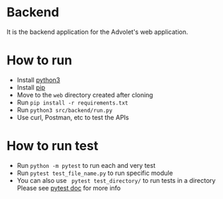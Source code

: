 # Backend
It is the backend application for the Advolet's web application.

# How to run
- Install [python3](https://www.python.org/downloads/)
- Install [pip](https://pip.pypa.io/en/stable/installing/)
- Move to the `web` directory created after cloning
- Run `pip install -r requirements.txt`
- Run `python3 src/backend/run.py`
- Use curl, Postman, etc to test the APIs

# How to run test
- Run `python -m pytest` to run each and very test
- Run `pytest test_file_name.py` to run specific module
- You can also use ` pytest test_directory/` to run tests in a directory
Please see [pytest doc](https://docs.pytest.org/en/stable/usage.html) for more info